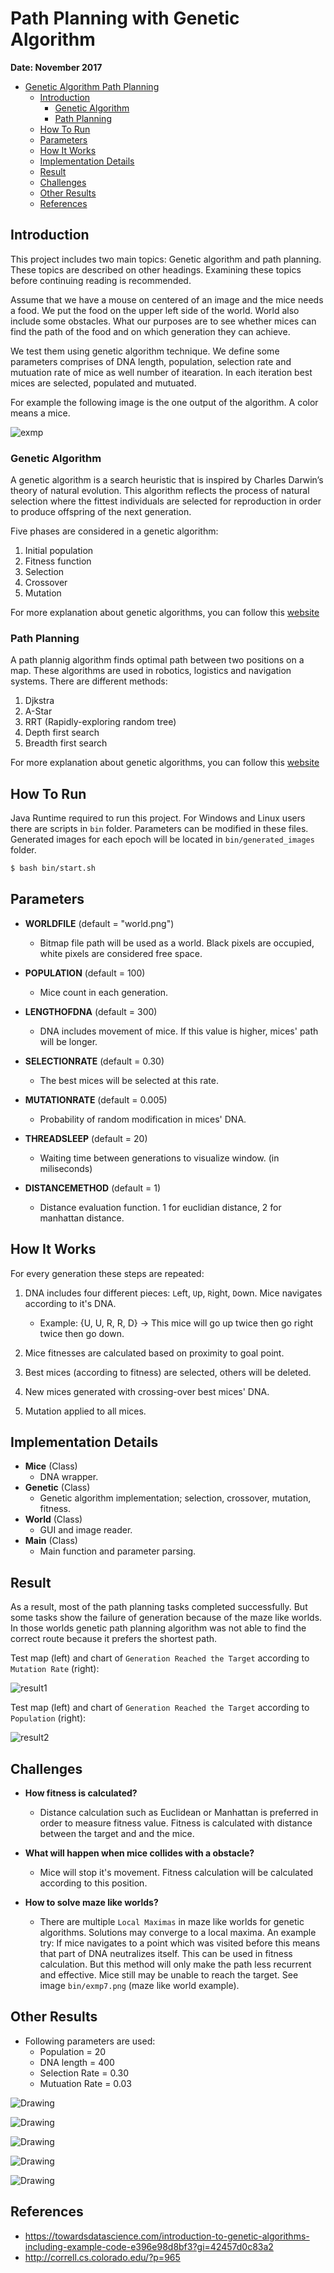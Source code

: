 # Path Planning with Genetic Algorithm

**Date: November 2017**

   * [Genetic Algorithm Path Planning](#genetic-algorithm-path-planning)
      * [Introduction](#introduction)
         * [Genetic Algorithm](#genetic-algorithm)
         * [Path Planning](#path-planning)
      * [How To Run](#how-to-run)
      * [Parameters](#parameters)
      * [How It Works](#how-it-works)
      * [Implementation Details](#implementation-details)
      * [Result](#result)
      * [Challenges](#challenges)
      * [Other Results](#other-results)
      * [References](#references)

## Introduction

This project includes two main topics: Genetic algorithm and path planning. These topics are described on other headings. Examining these topics before continuing reading is recommended.

Assume that we have a mouse on centered of an image and the mice needs a food. We put the food on the upper left side of the world. World also include some obstacles. What our purposes are to see whether mices can find the path of the food and on which generation they can achieve.  

We test them using genetic algorithm technique. We define some  parameters comprises of DNA length, population, selection rate and  mutuation rate of mice as well number of itearation. In each iteration best mices are selected, populated and mutuated.

For example the following image is the one output of the algorithm. A color means a mice.

![exmp](img/exmp.png)

### Genetic Algorithm

A genetic algorithm is a search heuristic that is inspired by Charles Darwin’s theory of natural evolution. This algorithm reflects the process of natural selection where the fittest individuals are selected for reproduction in order to produce offspring of the next generation.

Five phases are considered in a genetic algorithm:

1. Initial population
2. Fitness function
3. Selection
4. Crossover
5. Mutation

For more explanation about genetic algorithms, you can follow this [website](https://towardsdatascience.com/introduction-to-genetic-algorithms-including-example-code-e396e98d8bf3)

### Path Planning

A path plannig algorithm finds optimal path between two positions on a map. These algorithms are used in robotics, logistics and navigation systems. There are different methods:

1. Djkstra
2. A-Star
3. RRT (Rapidly-exploring random tree)
4. Depth first search
5. Breadth first search

For more explanation about genetic algorithms, you can follow this [website](http://correll.cs.colorado.edu/?p=965)



## How To Run

Java Runtime required to run this project. For Windows and Linux users there are scripts in `bin` folder. Parameters can be modified in these files. Generated images for each epoch will be located in `bin/generated_images` folder.

```bash
$ bash bin/start.sh
```



## Parameters

- **WORLDFILE** (default = "world.png")
  - Bitmap file path will be used as a world. Black pixels are occupied, white pixels are considered free space.

- **POPULATION** (default = 100)
  - Mice count in each generation.
- **LENGTHOFDNA**  (default = 300)
  - DNA includes movement of mice. If this value is higher, mices' path will be longer.
- **SELECTIONRATE** (default = 0.30)
  - The best mices will be selected at this rate.
- **MUTATIONRATE** (default = 0.005)
  - Probability of random modification in mices' DNA.
- **THREADSLEEP** (default = 20)
  - Waiting time between generations to visualize window. (in miliseconds)
- **DISTANCEMETHOD** (default = 1)
  - Distance evaluation function. 1 for euclidian distance, 2 for manhattan distance.



## How It Works

For every generation these steps are repeated:

1. DNA includes four different pieces: `L`eft, `U`p, `R`ight, `D`own. Mice navigates according to it's DNA. 

   - Example: {U, U, R, R, D} -> This mice will go up twice then go right twice then go down.
2. Mice fitnesses are calculated based on proximity to goal point.
3. Best mices (according to fitness) are selected, others will be deleted.
4. New mices generated with crossing-over best mices' DNA.
5. Mutation applied to all mices.



## Implementation Details

- **Mice** (Class)
  - DNA wrapper.
- **Genetic** (Class)
  - Genetic algorithm implementation; selection, crossover, mutation, fitness.
- **World** (Class)
  - GUI and image reader.
- **Main** (Class)
  - Main function and parameter parsing.



## Result

As a result, most of the path planning tasks completed successfully. But some tasks show the failure of generation because of the maze like worlds. In those worlds genetic path planning algorithm was not able to find the correct route because it prefers the shortest path.

Test map (left) and chart of `Generation Reached the Target` according to `Mutation Rate` (right):

![result1](img/result1.png)

Test map (left) and chart of `Generation Reached the Target` according to `Population` (right):

![result2](img/result2.png)

## Challenges

- **How fitness is calculated?**
  - Distance calculation such as Euclidean or Manhattan is preferred in order to measure fitness value. Fitness is calculated with distance between the target and and the mice.
  
- **What will happen when mice collides with a obstacle?**
  - Mice will stop it's movement. Fitness calculation will be calculated according to this position.
  
- **How to solve maze like worlds?**
  - There are multiple `Local Maximas` in maze like worlds for genetic algorithms. Solutions may converge to a local maxima. An example try: If mice navigates to a point which was visited before this means that part of DNA neutralizes itself. This can be used in fitness calculation. But this method will only make the path less recurrent and effective. Mice still may be unable to reach the target. See image `bin/exmp7.png` (maze like world example).



## Other Results

- Following parameters are used:
  - Population = 20
  - DNA length = 400
  - Selection Rate = 0.30
  - Mutuation Rate = 0.03

![Drawing](img/exmp2.png)

![Drawing](img/exmp4.png)

![Drawing](img/exmp5.png)

![Drawing](img/exmp6.png)

![Drawing](img/exmp7.png)

## References

- <https://towardsdatascience.com/introduction-to-genetic-algorithms-including-example-code-e396e98d8bf3?gi=42457d0c83a2>
- <http://correll.cs.colorado.edu/?p=965>
